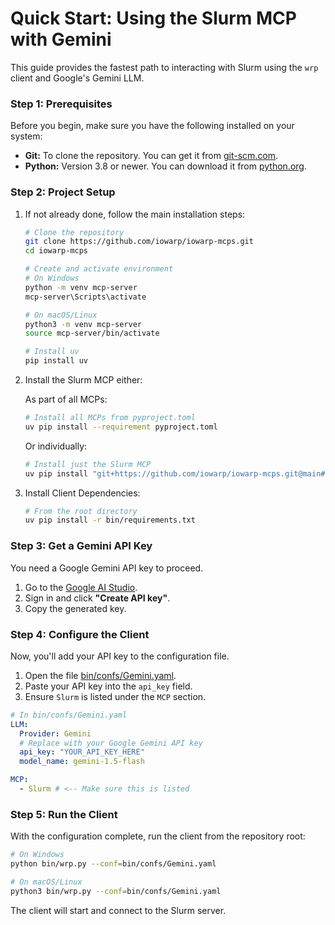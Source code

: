 # Quick Start: Using the Slurm MCP with Gemini

This guide provides the fastest path to interacting with Slurm using the `wrp` client and Google's Gemini LLM.

### Step 1: Prerequisites
Before you begin, make sure you have the following installed on your system:
-   **Git:** To clone the repository. You can get it from [git-scm.com](https://git-scm.com/).
-   **Python:** Version 3.8 or newer. You can download it from [python.org](https://www.python.org/).

### Step 2: Project Setup

1. If not already done, follow the main installation steps:
   ```bash
   # Clone the repository
   git clone https://github.com/iowarp/iowarp-mcps.git
   cd iowarp-mcps

   # Create and activate environment
   # On Windows
   python -m venv mcp-server
   mcp-server\Scripts\activate 

   # On macOS/Linux
   python3 -m venv mcp-server
   source mcp-server/bin/activate

   # Install uv
   pip install uv
   ```

2. Install the Slurm MCP either:
   
   As part of all MCPs:
   ```bash
   # Install all MCPs from pyproject.toml
   uv pip install --requirement pyproject.toml
   ```

   Or individually:
   ```bash
   # Install just the Slurm MCP
   uv pip install "git+https://github.com/iowarp/iowarp-mcps.git@main#subdirectory=iowarp_mcp_servers/slurm"
   ```

3. Install Client Dependencies:
    ```bash
    # From the root directory
    uv pip install -r bin/requirements.txt
    ```

### Step 3: Get a Gemini API Key

You need a Google Gemini API key to proceed.

1.  Go to the [Google AI Studio](https://aistudio.google.com/app/apikey).
2.  Sign in and click **"Create API key"**.
3.  Copy the generated key.

### Step 4: Configure the Client

Now, you'll add your API key to the configuration file.

1.  Open the file [bin/confs/Gemini.yaml](../../bin/confs/Gemini.yaml).
2.  Paste your API key into the `api_key` field.
3.  Ensure `Slurm` is listed under the `MCP` section.

```yaml
# In bin/confs/Gemini.yaml
LLM:
  Provider: Gemini
  # Replace with your Google Gemini API key
  api_key: "YOUR_API_KEY_HERE" 
  model_name: gemini-1.5-flash

MCP:
  - Slurm # <-- Make sure this is listed
```

### Step 5: Run the Client

With the configuration complete, run the client from the repository root:

```bash
# On Windows
python bin/wrp.py --conf=bin/confs/Gemini.yaml

# On macOS/Linux
python3 bin/wrp.py --conf=bin/confs/Gemini.yaml
```

The client will start and connect to the Slurm server.


